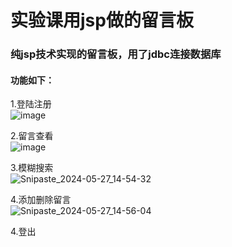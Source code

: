 # 实验课用jsp做的留言板
### 纯jsp技术实现的留言板，用了jdbc连接数据库
#### 功能如下：
1.登陆注册<br>
![image](https://github.com/jidzery/jsp_code/assets/132372447/b1d0c805-43a4-472f-b65c-5f3fe8d4b4e9)


2.留言查看<br>
![image](https://github.com/jidzery/jsp_code/assets/132372447/9bf3bac2-81ca-445d-8202-a22505906838)


3.模糊搜索<br>
![Snipaste_2024-05-27_14-54-32](https://github.com/jidzery/jsp_code/assets/132372447/aab9c728-b305-4935-a322-5a0ffed559ee)


4.添加删除留言<br>
![Snipaste_2024-05-27_14-56-04](https://github.com/jidzery/jsp_code/assets/132372447/677bff03-fdf2-4bb0-973a-782c9401ddc1)


4.登出
